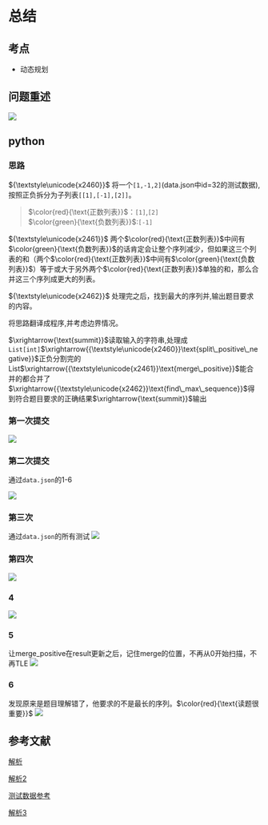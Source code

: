# 总结
## 考点
- 动态规划

## 问题重述
![](https://raw.githubusercontent.com/ednow/cloudimg/main/githubio/20210627125201.png)

## python
### 思路
${\textstyle\unicode{x2460}}$  将一个`[1,-1,2]`(data.json中id=32的测试数据),按照正负拆分为子列表`[[1],[-1],[2]]`。
> $\color{red}{\text{正数列表}}$：`[1]`,`[2]`  
> $\color{green}{\text{负数列表}}$:`[-1]`


${\textstyle\unicode{x2461}}$ 两个$\color{red}{\text{正数列表}}$中间有$\color{green}{\text{负数列表}}$的话肯定会让整个序列减少，但如果这三个列表的和（两个$\color{red}{\text{正数列表}}$中间有$\color{green}{\text{负数列表}}$）等于或大于另外两个$\color{red}{\text{正数列表}}$单独的和，那么合并这三个序列成更大的列表。

${\textstyle\unicode{x2462}}$ 处理完之后，找到最大的序列并,输出题目要求的内容。

将思路翻译成程序,并考虑边界情况。

$\xrightarrow{\text{summit}}$读取输入的字符串,处理成`List[int]`$\xrightarrow{{\textstyle\unicode{x2460}}\text{split\_positive\_negative}}$正负分割完的List$\xrightarrow{{\textstyle\unicode{x2461}}\text{merge\_positive}}$能合并的都合并了$\xrightarrow{{\textstyle\unicode{x2462}}\text{find\_max\_sequence}}$得到符合题目要求的正确结果$\xrightarrow{\text{summit}}$输出

### 第一次提交
![](https://raw.githubusercontent.com/ednow/cloudimg/main/githubio/20210628210606.png)


### 第二次提交
通过`data.json`的1-6

![](https://raw.githubusercontent.com/ednow/cloudimg/main/githubio/20210628212537.png)

### 第三次
通过`data.json`的所有测试
![](https://raw.githubusercontent.com/ednow/cloudimg/main/githubio/20210629003333.png)
### 第四次
![](https://raw.githubusercontent.com/ednow/cloudimg/main/githubio/20210629004841.png)

### 4
![](https://raw.githubusercontent.com/ednow/cloudimg/main/githubio/20210629011516.png)

### 5
让merge_positive在result更新之后，记住merge的位置，不再从0开始扫描，不再TLE
![](https://raw.githubusercontent.com/ednow/cloudimg/main/githubio/20210629150348.png)

### 6
发现原来是题目理解错了，他要求的不是最长的序列。$\color{red}{\text{读题很重要}}$
![](https://raw.githubusercontent.com/ednow/cloudimg/main/githubio/20210629171544.png)

## 参考文献
[解析](https://blog.csdn.net/qq_43647628/article/details/104930219)

[解析2](https://blog.csdn.net/S_999999/article/details/88043852)

[测试数据参考](https://blog.csdn.net/qq_42672532/article/details/102641396)

[解析3](https://blog.csdn.net/Joyceyang_999/article/details/81872970)